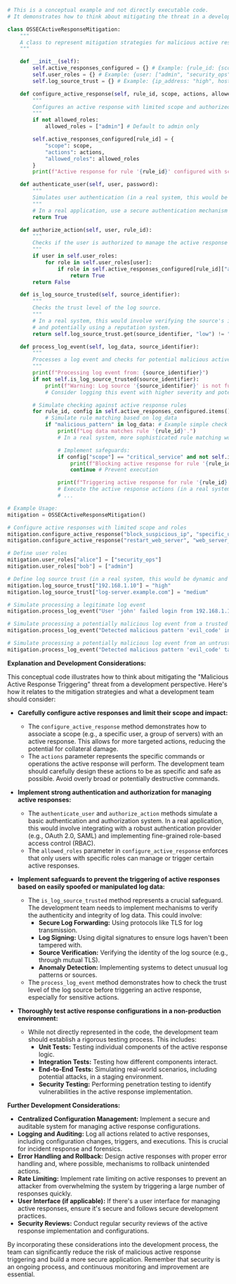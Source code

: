 ```python
# This is a conceptual example and not directly executable code.
# It demonstrates how to think about mitigating the threat in a development context.

class OSSECActiveResponseMitigation:
    """
    A class to represent mitigation strategies for malicious active response triggering.
    """

    def __init__(self):
        self.active_responses_configured = {} # Example: {rule_id: {scope: "...", actions: [...]}}
        self.user_roles = {} # Example: {user: ["admin", "security_ops"]}
        self.log_source_trust = {} # Example: {ip_address: "high", hostname: "medium"}

    def configure_active_response(self, rule_id, scope, actions, allowed_roles=None):
        """
        Configures an active response with limited scope and authorized roles.
        """
        if not allowed_roles:
            allowed_roles = ["admin"] # Default to admin only

        self.active_responses_configured[rule_id] = {
            "scope": scope,
            "actions": actions,
            "allowed_roles": allowed_roles
        }
        print(f"Active response for rule '{rule_id}' configured with scope '{scope}' and allowed roles: {allowed_roles}")

    def authenticate_user(self, user, password):
        """
        Simulates user authentication (in a real system, this would be more robust).
        """
        # In a real application, use a secure authentication mechanism
        return True

    def authorize_action(self, user, rule_id):
        """
        Checks if the user is authorized to manage the active response for the given rule.
        """
        if user in self.user_roles:
            for role in self.user_roles[user]:
                if role in self.active_responses_configured[rule_id]["allowed_roles"]:
                    return True
        return False

    def is_log_source_trusted(self, source_identifier):
        """
        Checks the trust level of the log source.
        """
        # In a real system, this would involve verifying the source's identity
        # and potentially using a reputation system.
        return self.log_source_trust.get(source_identifier, "low") != "low"

    def process_log_event(self, log_data, source_identifier):
        """
        Processes a log event and checks for potential malicious active response triggers.
        """
        print(f"Processing log event from: {source_identifier}")
        if not self.is_log_source_trusted(source_identifier):
            print(f"Warning: Log source '{source_identifier}' is not fully trusted. Potential spoofing.")
            # Consider logging this event with higher severity and potentially blocking further actions

        # Simulate checking against active response rules
        for rule_id, config in self.active_responses_configured.items():
            # Simulate rule matching based on log_data
            if "malicious_pattern" in log_data: # Example simple check
                print(f"Log data matches rule '{rule_id}'.")
                # In a real system, more sophisticated rule matching would occur

                # Implement safeguards:
                if config["scope"] == "critical_service" and not self.is_log_source_trusted(source_identifier):
                    print(f"Blocking active response for rule '{rule_id}' due to untrusted source for critical scope.")
                    continue # Prevent execution

                print(f"Triggering active response for rule '{rule_id}'. Actions: {config['actions']}")
                # Execute the active response actions (in a real system, this would interact with OSSEC)
                # ...

# Example Usage:
mitigation = OSSECActiveResponseMitigation()

# Configure active responses with limited scope and roles
mitigation.configure_active_response("block_suspicious_ip", "specific_user_ip", ["firewall_block"], allowed_roles=["security_ops"])
mitigation.configure_active_response("restart_web_server", "web_server_group", ["service_restart"], allowed_roles=["admin"])

# Define user roles
mitigation.user_roles["alice"] = ["security_ops"]
mitigation.user_roles["bob"] = ["admin"]

# Define log source trust (in a real system, this would be dynamic and based on verification)
mitigation.log_source_trust["192.168.1.10"] = "high"
mitigation.log_source_trust["log-server.example.com"] = "medium"

# Simulate processing a legitimate log event
mitigation.process_log_event("User 'john' failed login from 192.168.1.10", "192.168.1.10")

# Simulate processing a potentially malicious log event from a trusted source
mitigation.process_log_event("Detected malicious pattern 'evil_code' in request", "192.168.1.10")

# Simulate processing a potentially malicious log event from an untrusted source
mitigation.process_log_event("Detected malicious pattern 'evil_code' targeting critical_service", "untrusted_host")
```

**Explanation and Development Considerations:**

This conceptual code illustrates how to think about mitigating the "Malicious Active Response Triggering" threat from a development perspective. Here's how it relates to the mitigation strategies and what a development team should consider:

* **Carefully configure active responses and limit their scope and impact:**
    * The `configure_active_response` method demonstrates how to associate a scope (e.g., a specific user, a group of servers) with an active response. This allows for more targeted actions, reducing the potential for collateral damage.
    * The `actions` parameter represents the specific commands or operations the active response will perform. The development team should carefully design these actions to be as specific and safe as possible. Avoid overly broad or potentially destructive commands.

* **Implement strong authentication and authorization for managing active responses:**
    * The `authenticate_user` and `authorize_action` methods simulate a basic authentication and authorization system. In a real application, this would involve integrating with a robust authentication provider (e.g., OAuth 2.0, SAML) and implementing fine-grained role-based access control (RBAC).
    * The `allowed_roles` parameter in `configure_active_response` enforces that only users with specific roles can manage or trigger certain active responses.

* **Implement safeguards to prevent the triggering of active responses based on easily spoofed or manipulated log data:**
    * The `is_log_source_trusted` method represents a crucial safeguard. The development team needs to implement mechanisms to verify the authenticity and integrity of log data. This could involve:
        * **Secure Log Forwarding:** Using protocols like TLS for log transmission.
        * **Log Signing:**  Using digital signatures to ensure logs haven't been tampered with.
        * **Source Verification:**  Verifying the identity of the log source (e.g., through mutual TLS).
        * **Anomaly Detection:** Implementing systems to detect unusual log patterns or sources.
    * The `process_log_event` method demonstrates how to check the trust level of the log source before triggering an active response, especially for sensitive actions.

* **Thoroughly test active response configurations in a non-production environment:**
    * While not directly represented in the code, the development team should establish a rigorous testing process. This includes:
        * **Unit Tests:** Testing individual components of the active response logic.
        * **Integration Tests:** Testing how different components interact.
        * **End-to-End Tests:** Simulating real-world scenarios, including potential attacks, in a staging environment.
        * **Security Testing:** Performing penetration testing to identify vulnerabilities in the active response implementation.

**Further Development Considerations:**

* **Centralized Configuration Management:** Implement a secure and auditable system for managing active response configurations.
* **Logging and Auditing:**  Log all actions related to active responses, including configuration changes, triggers, and executions. This is crucial for incident response and forensics.
* **Error Handling and Rollback:** Design active responses with proper error handling and, where possible, mechanisms to rollback unintended actions.
* **Rate Limiting:** Implement rate limiting on active responses to prevent an attacker from overwhelming the system by triggering a large number of responses quickly.
* **User Interface (if applicable):** If there's a user interface for managing active responses, ensure it's secure and follows secure development practices.
* **Security Reviews:** Conduct regular security reviews of the active response implementation and configurations.

By incorporating these considerations into the development process, the team can significantly reduce the risk of malicious active response triggering and build a more secure application. Remember that security is an ongoing process, and continuous monitoring and improvement are essential.
